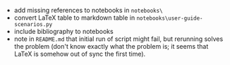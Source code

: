 + add missing references to notebooks in `notebooks\`
+ convert LaTeX table to markdown table in `notebooks\user-guide-scenarios.py`
+ include bibliography to notebooks
+ note in `README.md` that initial run of script might fail, but rerunning solves the problem (don't know exactly what the problem is; it seems that LaTeX is somehow out of sync the first time).
